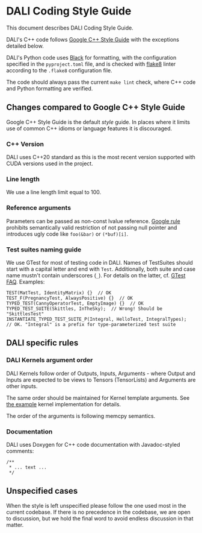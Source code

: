 # DALI Coding Style Guide

This document describes DALI Coding Style Guide.

DALI's C++ code follows [Google C++ Style Guide](https://google.github.io/styleguide/cppguide.html)
with the exceptions detailed below.

DALI's Python code uses [Black](https://github.com/psf/black) for formatting, with the configuration
specified in the `pyproject.toml` file, and is checked with [flake8](https://github.com/PyCQA/flake8)
linter according to the `.flake8` configuration file.

The code should always pass the current `make lint` check, where C++ code and Python formatting
are verified.

## Changes compared to Google C++ Style Guide

Google C++ Style Guide is the default *style* guide. In places where it limits use of common
C++ idioms or language features it is discouraged.

### C++ Version

DALI uses C++20 standard as this is the most recent version supported with CUDA versions used
in the project.

### Line length

We use a line length limit equal to 100.

### Reference arguments

Parameters can be passed as non-const lvalue reference. [Google rule](https://google.github.io/styleguide/cppguide.html#Reference_Arguments)
prohibits semantically valid restriction of not passing null pointer
and introduces ugly code like `foo(&bar)` or `(*buf)[i]`.

### Test suites naming guide

We use GTest for most of testing code in DALI. Names of TestSuites should start with a capital letter and end with `Test`.
Additionally, both suite and case name mustn't contain underscores (`_`).
For details on the latter, cf. [GTest FAQ](https://github.com/google/googletest/blob/master/googletest/docs/faq.md#why-should-test-suite-names-and-test-names-not-contain-underscore).
Examples:
```
TEST(MatTest, IdentityMatrix) {}  // OK
TEST_F(PregnancyTest, AlwaysPositive) {}  // OK
TYPED_TEST(CannyOperatorTest, EmptyImage) {}  // OK
TYPED_TEST_SUITE(Skittles, InTheSky);  // Wrong! Should be "SkittlesTest"
INSTANTIATE_TYPED_TEST_SUITE_P(Integral, HelloTest, IntegralTypes);  // OK. "Integral" is a prefix for type-parameterized test suite

```


## DALI specific rules

### DALI Kernels argument order

DALI Kernels follow order of Outputs, Inputs, Arguments - where Output and Inputs are
expected to be views to Tensors (TensorLists) and Arguments are other inputs.

The same order should be maintained for Kernel template arguments.
See [the example](dali/kernels/kernel.h) kernel implementation for details.

The order of the arguments is following memcpy semantics.

### Documentation

DALI uses Doxygen for C++ code documentation with Javadoc-styled comments:

```
/**
 * ... text ...
 */
```


## Unspecified cases

When the style is left unspecified please follow the one used most in the current codebase.
If there is no precedence in the codebase, we are open to discussion, but we hold the final
word to avoid endless discussion in that matter.
